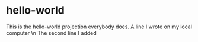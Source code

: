 # hello-world
This is the hello-world projection everybody does.
A line I wrote on my local computer
\n The second line I added
